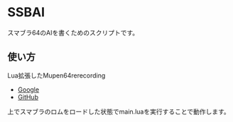 # SSBAI
スマブラ64のAIを書くためのスクリプトです。


## 使い方
Lua拡張したMupen64rerecording
- [Google](https://code.google.com/archive/p/mupen64-rr/downloads)
- [GitHub](https://github.com/anta-/mupen64-rr-lua-)

上でスマブラのロムをロードした状態でmain.luaを実行することで動作します。
